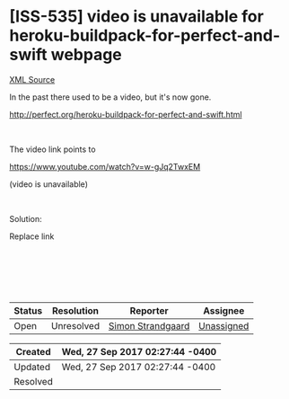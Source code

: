 # [ISS-535] video is unavailable for heroku-buildpack-for-perfect-and-swift webpage

[XML Source](./xml/ISS-535.xml)
<p><p>In the past there used to be a video, but it's now gone.</p>

<p><a href="http://perfect.org/heroku-buildpack-for-perfect-and-swift.html" class="external-link" rel="nofollow">http://perfect.org/heroku-buildpack-for-perfect-and-swift.html</a></p>

<p> </p>

<p>The video link points to</p>

<p><a href="https://www.youtube.com/watch?v=w-gJq2TwxEM" class="external-link" rel="nofollow">https://www.youtube.com/watch?v=w-gJq2TwxEM</a></p>

<p>(video is unavailable)</p>

<p> </p>

<p>Solution:</p>

<p>Replace link</p>

<p> </p>

<p> </p>

<p> </p></p>





Status|Resolution|Reporter|Assignee
------|----------|--------|--------
Open|Unresolved|[Simon Strandgaard](neoneye)|[Unassigned]($-1)





Created|Wed, 27 Sep 2017 02:27:44 -0400
-------|--------------
Updated|Wed, 27 Sep 2017 02:27:44 -0400
Resolved|




